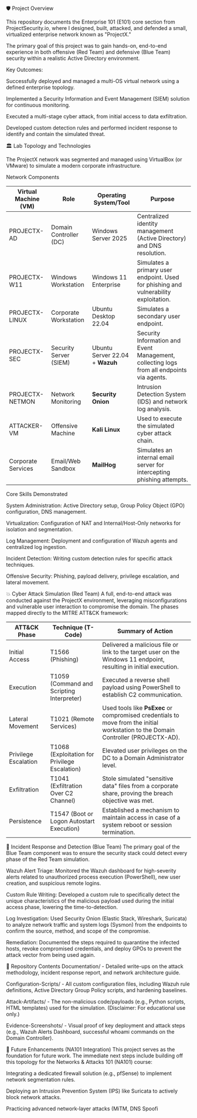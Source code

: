 🛡️ Project Overview

This repository documents the Enterprise 101 (E101) core section from ProjectSecurity.io, where I designed, built, attacked, and defended a small, virtualized enterprise network known as "ProjectX."

The primary goal of this project was to gain hands-on, end-to-end experience in both offensive (Red Team) and defensive (Blue Team) security within a realistic Active Directory environment.

Key Outcomes:

Successfully deployed and managed a multi-OS virtual network using a defined enterprise topology.

Implemented a Security Information and Event Management (SIEM) solution for continuous monitoring.

Executed a multi-stage cyber attack, from initial access to data exfiltration.

Developed custom detection rules and performed incident response to identify and contain the simulated threat.

🏛️ Lab Topology and Technologies

The ProjectX network was segmented and managed using VirtualBox (or VMware) to simulate a modern corporate infrastructure.

Network Components

| **Virtual Machine (VM)** | **Role** | **Operating System/Tool** | **Purpose** | 
| ----- | ----- | ----- | ----- | 
| PROJECTX-AD | Domain Controller (DC) | Windows Server 2025 | Centralized identity management (Active Directory) and DNS resolution. | 
| PROJECTX-W11 | Windows Workstation | Windows 11 Enterprise | Simulates a primary user endpoint. Used for phishing and vulnerability exploitation. | 
| PROJECTX-LINUX | Corporate Workstation | Ubuntu Desktop 22.04 | Simulates a secondary user endpoint. | 
| PROJECTX-SEC | Security Server (SIEM) | Ubuntu Server 22.04 + **Wazuh** | Security Information and Event Management, collecting logs from all endpoints via agents. | 
| PROJECTX-NETMON | Network Monitoring | **Security Onion** | Intrusion Detection System (IDS) and network log analysis. | 
| ATTACKER-VM | Offensive Machine | **Kali Linux** | Used to execute the simulated cyber attack chain. | 
| Corporate Services | Email/Web Sandbox | **MailHog** | Simulates an internal email server for intercepting phishing attempts. | 

Core Skills Demonstrated

System Administration: Active Directory setup, Group Policy Object (GPO) configuration, DNS management.

Virtualization: Configuration of NAT and Internal/Host-Only networks for isolation and segmentation.

Log Management: Deployment and configuration of Wazuh agents and centralized log ingestion.

Incident Detection: Writing custom detection rules for specific attack techniques.

Offensive Security: Phishing, payload delivery, privilege escalation, and lateral movement.

💥 Cyber Attack Simulation (Red Team)
A full, end-to-end attack was conducted against the ProjectX environment, leveraging misconfigurations and vulnerable user interaction to compromise the domain. The phases mapped directly to the MITRE ATT&CK framework:

| **ATT&CK Phase** | **Technique (T-Code)** | **Summary of Action** | 
| ----- | ----- | ----- | 
| Initial Access | T1566 (Phishing) | Delivered a malicious file or link to the target user on the Windows 11 endpoint, resulting in initial execution. | 
| Execution | T1059 (Command and Scripting Interpreter) | Executed a reverse shell payload using PowerShell to establish C2 communication. | 
| Lateral Movement | T1021 (Remote Services) | Used tools like **PsExec** or compromised credentials to move from the initial workstation to the Domain Controller (PROJECTX-AD). | 
| Privilege Escalation | T1068 (Exploitation for Privilege Escalation) | Elevated user privileges on the DC to a Domain Administrator level. | 
| Exfiltration | T1041 (Exfiltration Over C2 Channel) | Stole simulated "sensitive data" files from a corporate share, proving the breach objective was met. | 
| Persistence | T1547 (Boot or Logon Autostart Execution) | Established a mechanism to maintain access in case of a system reboot or session termination. | 

🔎 Incident Response and Detection (Blue Team)
The primary goal of the Blue Team component was to ensure the security stack could detect every phase of the Red Team simulation.

Wazuh Alert Triage: Monitored the Wazuh dashboard for high-severity alerts related to unauthorized process execution (PowerShell), new user creation, and suspicious remote logins.

Custom Rule Writing: Developed a custom rule to specifically detect the unique characteristics of the malicious payload used during the initial access phase, lowering the time-to-detection.

Log Investigation: Used Security Onion (Elastic Stack, Wireshark, Suricata) to analyze network traffic and system logs (Sysmon) from the endpoints to confirm the source, method, and scope of the compromise.

Remediation: Documented the steps required to quarantine the infected hosts, revoke compromised credentials, and deploy GPOs to prevent the attack vector from being used again.

📂 Repository Contents
Documentation/ - Detailed write-ups on the attack methodology, incident response report, and network architecture guide.

Configuration-Scripts/ - All custom configuration files, including Wazuh rule definitions, Active Directory Group Policy scripts, and hardening baselines.

Attack-Artifacts/ - The non-malicious code/payloads (e.g., Python scripts, HTML templates) used for the simulation. (Disclaimer: For educational use only.)

Evidence-Screenshots/ - Visual proof of key deployment and attack steps (e.g., Wazuh Alerts Dashboard, successful whoami commands on the Domain Controller).

🚀 Future Enhancements (NA101 Integration)
This project serves as the foundation for future work. The immediate next steps include building off this topology for the Networks & Attacks 101 (NA101) course:

Integrating a dedicated firewall solution (e.g., pfSense) to implement network segmentation rules.

Deploying an Intrusion Prevention System (IPS) like Suricata to actively block network attacks.

Practicing advanced network-layer attacks (MiTM, DNS Spoofi
